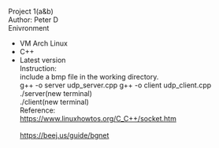 Project 1(a&b)\
Author: Peter D\
Enivronment
- VM Arch Linux
- C++
- Latest version
\
Instruction:\
include a bmp file in the working directory.\
g++ -o server udp_server.cpp
g++ -o client udp_client.cpp\
./server(new terminal)\
./client(new terminal)\
Reference:\
https://www.linuxhowtos.org/C_C++/socket.htm  
\
https://beej.us/guide/bgnet
